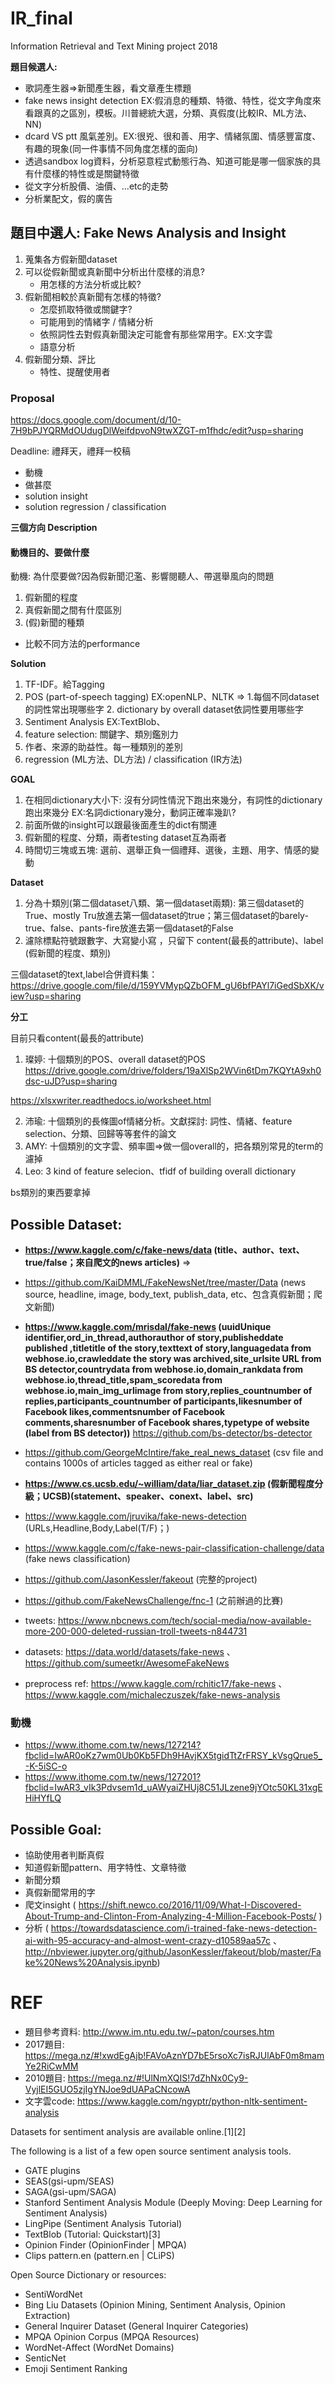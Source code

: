 # IR_final
Information Retrieval and Text Mining project 2018

**題目候選人:**
* 歌詞產生器=>新聞產生器，看文章產生標題
* fake news insight detection EX:假消息的種類、特徵、特性，從文字角度來看跟真的之區別，模板。川普總統大選，分類、真假度(比較IR、ML方法、NN)
* dcard VS ptt 風氣差別。EX:很兇、很和善、用字、情緒氛圍、情感豐富度、有趣的現象(同一件事情不同角度怎樣的面向)
* 透過sandbox log資料，分析惡意程式動態行為、知道可能是哪一個家族的具有什麼樣的特性或是關鍵特徵
* 從文字分析股價、油價、...etc的走勢
* 分析業配文，假的廣告

## 題目中選人: Fake News Analysis and Insight
1. 蒐集各方假新聞dataset
2. 可以從假新聞或真新聞中分析出什麼樣的消息?
   * 用怎樣的方法分析或比較?
3. 假新聞相較於真新聞有怎樣的特徵?
   * 怎麼抓取特徵或關鍵字?
   * 可能用到的情緒字 / 情緒分析
   * 依照詞性去對假真新聞決定可能會有那些常用字。EX:文字雲
   * 語意分析 
4. 假新聞分類、評比
   * 特性、提醒使用者
   
 ### Proposal
 https://docs.google.com/document/d/10-7H9bPJYQRMdOUdugDlWeifdpvoN9twXZGT-m1fhdc/edit?usp=sharing
 
 Deadline: 禮拜天，禮拜一校稿
 
 * 動機
 * 做甚麼
 * solution insight
 * solution regression / classification
 
 **三個方向 Description**

#### 動機目的、要做什麼

動機: 為什麼要做?因為假新聞氾濫、影響閱聽人、帶選舉風向的問題

1. 假新聞的程度
2. 真假新聞之間有什麼區別
3. (假)新聞的種類

- 比較不同方法的performance

**Solution**

1. TF-IDF。給Tagging
2. POS (part-of-speech tagging) EX:openNLP、NLTK => 1.每個不同dataset的詞性常出現哪些字 2. dictionary by overall dataset依詞性要用哪些字
3. Sentiment Analysis EX:TextBlob、
4. feature selection: 關鍵字、類別鑑別力
5. 作者、來源的助益性。每一種類別的差別
6. regression (ML方法、DL方法) / classification (IR方法)

**GOAL**
1. 在相同dictionary大小下: 沒有分詞性情況下跑出來幾分，有詞性的dictionary跑出來幾分 EX:名詞dictionary幾分，動詞正確率幾趴?
2. 前面所做的insight可以跟最後面產生的dict有關連
3. 假新聞的程度、分類，兩者testing dataset互為兩者
4. 時間切三塊或五塊: 選前、選舉正負一個禮拜、選後，主題、用字、情感的變動

**Dataset**
1. 分為十類別(第二個dataset八類、第一個dataset兩類): 第三個dataset的True、mostly Tru放進去第一個dataset的true；第三個dataset的barely-true、false、pants-fire放進去第一個dataset的False
2. 濾除標點符號跟數字、大寫變小寫 ，只留下 content(最長的attribute)、label (假新聞的程度、類別)

三個dataset的text,label合併資料集：https://drive.google.com/file/d/159YVMypQZbOFM_gU6bfPAYl7iGedSbXK/view?usp=sharing

**分工**

目前只看content(最長的attribute)

1. 璨婷: 十個類別的POS、overall dataset的POS
  https://drive.google.com/drive/folders/19aXlSp2WVin6tDm7KQYtA9xh0dsc-uJD?usp=sharing
  
  https://xlsxwriter.readthedocs.io/worksheet.html

2. 沛瑜: 十個類別的長條圖of情緒分析。文獻探討: 詞性、情緒、feature selection、分類、回歸等等套件的論文
3. AMY: 十個類別的文字雲、頻率圖=>做一個overall的，把各類別常見的term的濾掉
4. Leo: 3 kind of feature selecion、tfidf of building overall dictionary

bs類別的東西要拿掉



## Possible Dataset:
* **https://www.kaggle.com/c/fake-news/data (title、author、text、true/false；來自爬文的news articles)** => 
* https://github.com/KaiDMML/FakeNewsNet/tree/master/Data (news source, headline, image, body_text, publish_data, etc、包含真假新聞；爬文新聞)
* **https://www.kaggle.com/mrisdal/fake-news (uuidUnique identifier,ord_in_thread,authorauthor of story,publisheddate published ,titletitle of the story,texttext of story,languagedata from webhose.io,crawleddate the story was archived,site_urlsite URL from BS detector,countrydata from webhose.io,domain_rankdata from webhose.io,thread_title,spam_scoredata from webhose.io,main_img_urlimage from story,replies_countnumber of replies,participants_countnumber of participants,likesnumber of Facebook likes,commentsnumber of Facebook comments,sharesnumber of Facebook shares,typetype of website (label from BS detector))**  https://github.com/bs-detector/bs-detector
* https://github.com/GeorgeMcIntire/fake_real_news_dataset (csv file and contains 1000s of articles tagged as either real or fake)
* **https://www.cs.ucsb.edu/~william/data/liar_dataset.zip (假新聞程度分級；UCSB)(statement、speaker、conext、label、src)**
* https://www.kaggle.com/jruvika/fake-news-detection (URLs,Headline,Body,Label(T/F)；)
* https://www.kaggle.com/c/fake-news-pair-classification-challenge/data (fake news classification)
* https://github.com/JasonKessler/fakeout (完整的project)
* https://github.com/FakeNewsChallenge/fnc-1 (之前辦過的比賽)

* tweets: https://www.nbcnews.com/tech/social-media/now-available-more-200-000-deleted-russian-troll-tweets-n844731
* datasets: https://data.world/datasets/fake-news 、 https://github.com/sumeetkr/AwesomeFakeNews
* preprocess ref: https://www.kaggle.com/rchitic17/fake-news 、 https://www.kaggle.com/michaleczuszek/fake-news-analysis

### 動機
* https://www.ithome.com.tw/news/127214?fbclid=IwAR0oKz7wm0Ub0Kb5FDh9HAvjKX5tgidTtZrFRSY_kVsgQrue5_-K-5iSC-o
* https://www.ithome.com.tw/news/127201?fbclid=IwAR3_vIk3Pdvsem1d_uAWyaiZHUj8C51JLzene9jYOtc50KL31xgEHiHYfLQ

## Possible Goal:
* 協助使用者判斷真假
* 知道假新聞pattern、用字特性、文章特徵
* 新聞分類
* 真假新聞常用的字
* 爬文insight ( https://shift.newco.co/2016/11/09/What-I-Discovered-About-Trump-and-Clinton-From-Analyzing-4-Million-Facebook-Posts/ )
* 分析 ( https://towardsdatascience.com/i-trained-fake-news-detection-ai-with-95-accuracy-and-almost-went-crazy-d10589aa57c 、 http://nbviewer.jupyter.org/github/JasonKessler/fakeout/blob/master/Fake%20News%20Analysis.ipynb)

# REF
* 題目參考資料: http://www.im.ntu.edu.tw/~paton/courses.htm
* 2017題目: https://mega.nz/#!xwdEgAjb!FAVoAznYD7bE5rsoXc7isRJUlAbF0m8mamYe2RiCwMM
* 2010題目: https://mega.nz/#!UlNmXQIS!7dZhNx0Cy9-VyjlEI5GUO5zjIgYNJoe9dUAPaCNcowA
* 文字雲code: https://www.kaggle.com/ngyptr/python-nltk-sentiment-analysis

Datasets for sentiment analysis are available online.[1][2]

The following is a list of a few open source sentiment analysis tools.

* GATE plugins
* SEAS(gsi-upm/SEAS)
* SAGA(gsi-upm/SAGA)
* Stanford Sentiment Analysis Module (Deeply Moving: Deep Learning for Sentiment Analysis)
* LingPipe (Sentiment Analysis Tutorial)
* TextBlob (Tutorial: Quickstart)[3]
* Opinion Finder (OpinionFinder | MPQA)
* Clips pattern.en (pattern.en | CLiPS)


Open Source Dictionary or resources:

* SentiWordNet
* Bing Liu Datasets (Opinion Mining, Sentiment Analysis, Opinion Extraction)
* General Inquirer Dataset (General Inquirer Categories)
* MPQA Opinion Corpus (MPQA Resources)
* WordNet-Affect (WordNet Domains)
* SenticNet
* Emoji Sentiment Ranking

